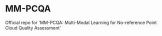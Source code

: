 # MM-PCQA
Official repo for 'MM-PCQA: Multi-Modal Learning for No-reference Point Cloud Quality Assessment'
